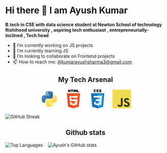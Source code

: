 # Hi there 👋 I am Ayush Kumar 

**B.tech in CSE with data science student at Newton School of technology Rishihood university , aspiring tech enthusiast , entrepreneurially-inclined , Tech head**

- 🔭 I’m currently working on JS projects
- 🌱 I’m currently learning JS
- 👯 I’m looking to collaborate on Frontend projects
-  📫 How to reach me: @kumarayushsharma3@gmail.com


<h2 align="center"> My Tech Arsenal </h2>
<div align="center">
<a href="https://python.org"><img src="https://raw.githubusercontent.com/devicons/devicon/master/icons/python/python-original.svg" alt="python" width="60" height="60"/></a> 
&nbsp;&nbsp;
<a href="https://developer.mozilla.org/en-US/docs/Web/HTML"><img src="https://raw.githubusercontent.com/devicons/devicon/master/icons/html5/html5-original-wordmark.svg" alt="html5" width="60" height="60"/></a>
  &nbsp;&nbsp;
<a href="https://developer.mozilla.org/en-US/docs/Web/CSS"><img src="https://raw.githubusercontent.com/devicons/devicon/master/icons/css3/css3-original-wordmark.svg" alt="css3" width="60" height="60"/></a>
  &nbsp;&nbsp;
<a href="https://developer.mozilla.org/en-US/docs/Web/JavaScript"><img src="https://raw.githubusercontent.com/devicons/devicon/master/icons/javascript/javascript-original.svg" alt="javascript" width="60" height="60"/></a>
</div>

![GitHub Streak](https://github-readme-streak-stats.herokuapp.com/?user=Ayush-kr-giga&theme=dark)

<h2 align="center">Github stats</h2>


![Top Languages](https://github-readme-stats.vercel.app/api/top-langs/?username=Ayush-kr-giga&layout=compact&theme=dracula)
&nbsp;&nbsp;
![Ayush's GitHub stats](https://github-readme-stats.vercel.app/api?username=Ayush-kr-giga&theme=dark&show_icons=true)

<!--
**Ayush-kr-giga/Ayush-kr-giga** is a ✨ _special_ ✨ repository because its `README.md` (this file) appears on your GitHub profile.

Here are some ideas to get you started:

- 🔭 I’m currently working on ...
- 🌱 I’m currently learning ...
- 👯 I’m looking to collaborate on ...
- 🤔 I’m looking for help with ...
- 💬 Ask me about ...
- 📫 How to reach me: ...
- 😄 Pronouns: ...
- ⚡ Fun fact: ...
-->
